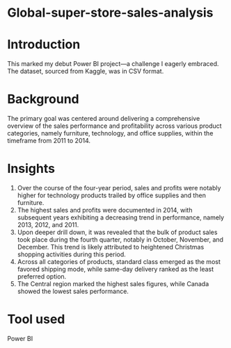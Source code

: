 # Global-super-store-sales-analysis
# Introduction
This marked my debut Power BI project—a challenge I eagerly embraced. The dataset, sourced from Kaggle, was in CSV format.
# Background
The primary goal was centered around delivering a comprehensive overview of the sales performance and profitability across various product categories, 
namely furniture, technology, and office supplies, within the timeframe from 2011 to 2014.
# Insights
1. Over the course of the four-year period, sales and profits were notably higher for technology products trailed by office supplies and then furniture. 
2. The highest sales and profits were documented in 2014, with subsequent years exhibiting a decreasing trend in performance, namely 2013, 2012, and 2011.
3. Upon deeper drill down, it was revealed that the bulk of product sales took place during the fourth quarter, notably in October, November, and December. This trend is likely attributed to heightened Christmas shopping activities during this period.
4. Across all categories of products, standard class emerged as the most favored shipping mode, while same-day delivery ranked as the least preferred option.
5. The Central region marked the highest sales figures, while Canada showed the lowest sales performance.
# Tool used
Power BI
